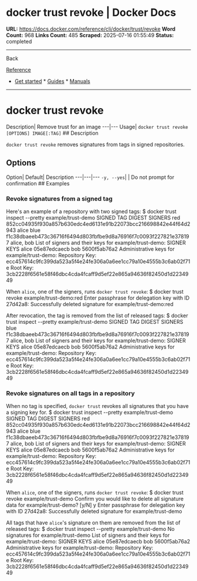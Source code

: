 # docker trust revoke | Docker Docs

**URL:** https://docs.docker.com/reference/cli/docker/trust/revoke
**Word Count:** 968
**Links Count:** 485
**Scraped:** 2025-07-16 01:55:49
**Status:** completed

---

Back

[Reference](https://docs.docker.com/reference/)

  * [Get started](https://docs.docker.com/get-started/)   * [Guides](https://docs.docker.com/guides/)   * [Manuals](https://docs.docker.com/manuals/)

* * *

# docker trust revoke

Description| Remove trust for an image   ---|---   Usage| `docker trust revoke [OPTIONS] IMAGE[:TAG]`      ## Description

`docker trust revoke` removes signatures from tags in signed repositories.

## Options

Option| Default| Description   ---|---|---   `-y, --yes`| | Do not prompt for confirmation      ## Examples

### Revoke signatures from a signed tag

Here's an example of a repository with two signed tags:               $ docker trust inspect --pretty example/trust-demo     SIGNED TAG          DIGEST                                                              SIGNERS     red                 852cc04935f930a857b630edc4ed6131e91b22073bcc216698842e44f64d2943    alice     blue                f1c38dbaeeb473c36716f6494d803fbfbe9d8a76916f7c0093f227821e378197    alice, bob          List of signers and their keys for example/trust-demo:          SIGNER              KEYS     alice               05e87edcaecb     bob                 5600f5ab76a2          Administrative keys for example/trust-demo:     Repository Key: ecc457614c9fc399da523a5f4e24fe306a0a6ee1cc79a10e4555b3c6ab02f71e     Root Key:       3cb2228f6561e58f46dbc4cda4fcaff9d5ef22e865a94636f82450d1d2234949     

When `alice`, one of the signers, runs `docker trust revoke`:               $ docker trust revoke example/trust-demo:red     Enter passphrase for delegation key with ID 27d42a8:     Successfully deleted signature for example/trust-demo:red     

After revocation, the tag is removed from the list of released tags:               $ docker trust inspect --pretty example/trust-demo     SIGNED TAG          DIGEST                                                              SIGNERS     blue                f1c38dbaeeb473c36716f6494d803fbfbe9d8a76916f7c0093f227821e378197    alice, bob          List of signers and their keys for example/trust-demo:          SIGNER              KEYS     alice               05e87edcaecb     bob                 5600f5ab76a2          Administrative keys for example/trust-demo:     Repository Key: ecc457614c9fc399da523a5f4e24fe306a0a6ee1cc79a10e4555b3c6ab02f71e     Root Key:       3cb2228f6561e58f46dbc4cda4fcaff9d5ef22e865a94636f82450d1d2234949     

### Revoke signatures on all tags in a repository

When no tag is specified, `docker trust` revokes all signatures that you have a signing key for.               $ docker trust inspect --pretty example/trust-demo     SIGNED TAG          DIGEST                                                              SIGNERS     red                 852cc04935f930a857b630edc4ed6131e91b22073bcc216698842e44f64d2943    alice     blue                f1c38dbaeeb473c36716f6494d803fbfbe9d8a76916f7c0093f227821e378197    alice, bob          List of signers and their keys for example/trust-demo:          SIGNER              KEYS     alice               05e87edcaecb     bob                 5600f5ab76a2          Administrative keys for example/trust-demo:     Repository Key: ecc457614c9fc399da523a5f4e24fe306a0a6ee1cc79a10e4555b3c6ab02f71e     Root Key:       3cb2228f6561e58f46dbc4cda4fcaff9d5ef22e865a94636f82450d1d2234949     

When `alice`, one of the signers, runs `docker trust revoke`:               $ docker trust revoke example/trust-demo     Confirm you would like to delete all signature data for example/trust-demo? [y/N] y     Enter passphrase for delegation key with ID 27d42a8:     Successfully deleted signature for example/trust-demo     

All tags that have `alice`'s signature on them are removed from the list of released tags:               $ docker trust inspect --pretty example/trust-demo          No signatures for example/trust-demo               List of signers and their keys for example/trust-demo:          SIGNER              KEYS     alice               05e87edcaecb     bob                 5600f5ab76a2          Administrative keys for example/trust-demo:     Repository Key: ecc457614c9fc399da523a5f4e24fe306a0a6ee1cc79a10e4555b3c6ab02f71e     Root Key:       3cb2228f6561e58f46dbc4cda4fcaff9d5ef22e865a94636f82450d1d2234949